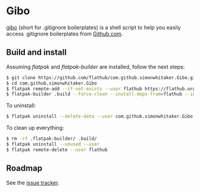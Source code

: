 # Gibo
[gibo][gibo] (short for .gitignore boilerplates) is a shell script to help you easily
access .gitignore boilerplates from [Github.com][gitignore].

## Build and install
Assuming *flatpak* and *flatpak-builder* are installed, follow the next steps:

```bash
$ git clone https://github.com/flathub/com.github.simonwhitaker.Gibo.git
$ cd com.github.simonwhitaker.Gibo
$ flatpak remote-add --if-not-exists --user flathub https://flathub.org/repo/flathub.flatpakrepo
$ flatpak-builder .build --force-clean --install-deps-from=flathub --install --user com.github.simonwhitaker.Gibo.yaml
```

To uninstall:
```bash
$ flatpak uninstall --delete-data --user com.github.simonwhitaker.Gibo
```

To clean up everything:
```bash
$ rm -rf .flatpak-builder/ .build/
$ flatpak uninstall --unused --user
$ flatpak remote-delete --user flathub
```

## Roadmap
See the [issue tracker](https://github.com/flathub/com.github.simonwhitaker.Gibo/issues/).

[gibo]: https://github.com/simonwhitaker/gibo
[gitignore]: https://github.com/github/gitignore

